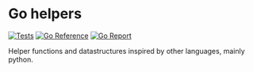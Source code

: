 # Go helpers 
[![Tests](https://github.com/bgaudino/go-helpers/actions/workflows/test.yaml/badge.svg?branch=main)](https://github.com/bgaudino/go-helpers/actions/workflows/test.yaml)
[![Go Reference](https://pkg.go.dev/badge/github.com/bgaudino/go-helpers.svg)](https://pkg.go.dev/github.com/bgaudino/go-helpers)
[![Go Report](https://goreportcard.com/badge/github.com/bgaudino/go-helpers)](https://goreportcard.com/report/github.com/bgaudino/go-helpers)

Helper functions and datastructures inspired by other languages, mainly python.
